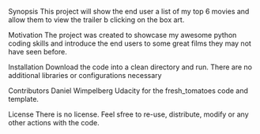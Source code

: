 Synopsis
This project will show the end user a list of my top 6 movies and allow them to view the trailer b clicking on the box art.

Motivation
The project was created to showcase my awesome python coding skills and introduce the end users to some great films they may not have seen before.

Installation
Download the code into a clean directory and run.  There are no additional libraries or configurations necessary

Contributors
Daniel Wimpelberg
Udacity for the fresh_tomatoes code and template.

License
There is no license.  Feel sfree to re-use, distribute, modify or any other actions with the code.